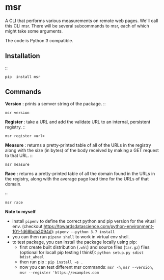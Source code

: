 msr
====

A CLI that performs various measurements on remote web pages. We'll call this CLI msr. There will be several subcommands to msr, each of which might take some arguments.

The code is Python 3 compatible.

Installation
------------
::
    
    pip  install msr


Commands
-----------

**Version** : prints a semver string of the package.
::

    msr version

**Register** : take a URL and add the validate URL to an internal, persistent registry.
::
    
    msr register <url>

**Measure** : returns a pretty-printed table of all of the URLs in the registry along with the size (in bytes) of the body received by making a GET request to that URL.
::
    
    msr measure

**Race** : returns a pretty-printed table of all the domain found in the URLs in the registry, along with the average page load time for the URLs of that domain.

::
    
    msr race



**Note to myself**
- install `pipenv` to define the correct python and pip version for the vitual env. (checkout https://towardsdatascience.com/python-environment-101-1d68bda3094d): `pipenv --python 3.7 install`
- you can then run `pipenv shell` to work in virtual env shell.
- to test package, you can install the package locally using pip:
    - first create built distribution (`.whl`) and source files (`tar.gz`) files (optional for locall pip testing I think!): `python setup.py sdist bdist_wheel`
    - then run pip : `pip install -e .`
    - now you can test different msr commands: `msr -h`, `msr --version`, `msr --register 'https://examples.com`